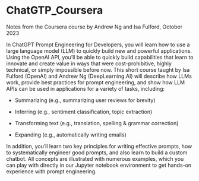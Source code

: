 # ChatGTP_Coursera

Notes from the Coursera course by Andrew Ng and Isa Fulford, October 2023

In ChatGPT Prompt Engineering for Developers, you will learn how to use a large language model (LLM) to quickly build new and powerful applications.  Using the OpenAI API, you’ll be able to quickly build capabilities that learn to innovate and create value in ways that were cost-prohibitive, highly technical, or simply impossible before now. This short course taught by Isa Fulford (OpenAI) and Andrew Ng (DeepLearning.AI) will describe how LLMs work, provide best practices for prompt engineering, and show how LLM APIs can be used in applications for a variety of tasks, including:

   -  Summarizing (e.g., summarizing user reviews for brevity)

   -  Inferring (e.g., sentiment classification, topic extraction)

   -  Transforming text (e.g., translation, spelling & grammar correction)

   -  Expanding (e.g., automatically writing emails)

In addition, you’ll learn two key principles for writing effective prompts, how to systematically engineer good prompts, and also learn to build a custom chatbot. All concepts are illustrated with numerous examples, which you can play with directly in our Jupyter notebook environment to get hands-on experience with prompt engineering.